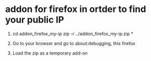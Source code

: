 # addon for firefox in ortder to find your public IP

1. cd addon_firefox_my-ip
zip -r ../addon_firefox_my-ip.zip *

2. Go to your browser and go to about:debugging, this firefox
3. Load the zip as a temporary add-on
